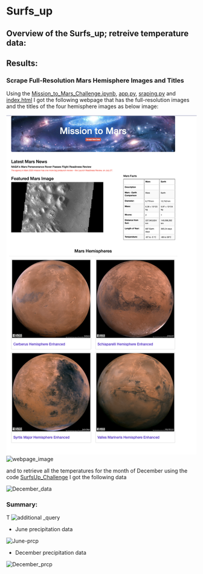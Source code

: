 # Surfs_up


## Overview of the Surfs_up; retreive temperature data: 


## Results: 
### Scrape Full-Resolution Mars Hemisphere Images and Titles
Using the [Mission_to_Mars_Challenge.ipynb](https://github.com/NishatSultana3538/Mission-to-Mars/blob/main/Mission_to_Mars_Challenge.ipynb), [app.py](https://github.com/NishatSultana3538/Mission-to-Mars/blob/main/app.py), [sraping.py](https://github.com/NishatSultana3538/Mission-to-Mars/blob/main/scraping.py) and [index.html](https://github.com/NishatSultana3538/Mission-to-Mars/blob/main/templates/index.html)  I got the following webpage that has the full-resolution images and the titles of the four hemisphere images as below image:


![webpage_image](https://github.com/NishatSultana3538/Mission-to-Mars/blob/main/images/Mission_to_Mars.png)
![webpage_image]()

and to retrieve all the temperatures for the month of December using the code [SurfsUp_Challenge]() I got the following  data 

![December_data]()




### Summary:

 T
![additional _query]()


* June precipitation data

 ![June-prcp]()


* December precipitation data

![December_prcp]()








